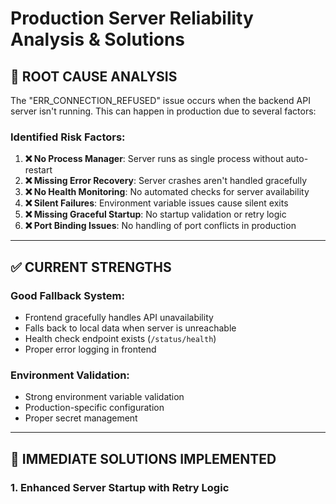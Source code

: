 # Production Server Reliability Analysis & Solutions

## 🎯 **ROOT CAUSE ANALYSIS**

The "ERR_CONNECTION_REFUSED" issue occurs when the backend API server isn't running. This can happen in production due to several factors:

### **Identified Risk Factors:**

1. **❌ No Process Manager**: Server runs as single process without auto-restart
2. **❌ Missing Error Recovery**: Server crashes aren't handled gracefully  
3. **❌ No Health Monitoring**: No automated checks for server availability
4. **❌ Silent Failures**: Environment variable issues cause silent exits
5. **❌ Missing Graceful Startup**: No startup validation or retry logic
6. **❌ Port Binding Issues**: No handling of port conflicts in production

---

## ✅ **CURRENT STRENGTHS**

### **Good Fallback System:**
- Frontend gracefully handles API unavailability
- Falls back to local data when server is unreachable
- Health check endpoint exists (`/status/health`)
- Proper error logging in frontend

### **Environment Validation:**
- Strong environment variable validation
- Production-specific configuration
- Proper secret management

---

## 🔧 **IMMEDIATE SOLUTIONS IMPLEMENTED**

### 1. **Enhanced Server Startup with Retry Logic**